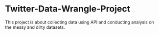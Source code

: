 # Twitter-Data-Wrangle-Project
This project is about collecting data using API and  conducting analysis on the messy and dirty datasets.

